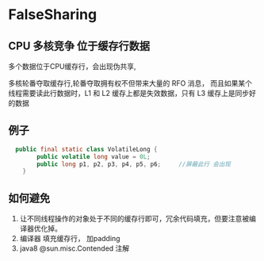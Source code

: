 # FalseSharing
## CPU 多核竞争 位于缓存行数据
多个数据位于CPU缓存行，会出现伪共享, 

多核轮番夺取缓存行,轮番夺取拥有权不但带来大量的 RFO 消息，
而且如果某个线程需要读此行数据时，L1 和 L2 缓存上都是失效数据，只有 L3 缓存上是同步好的数据


## 例子
```java
  public final static class VolatileLong {
        public volatile long value = 0L;
        public long p1, p2, p3, p4, p5, p6;     //屏蔽此行 会出现
    }
```

## 如何避免
1. 让不同线程操作的对象处于不同的缓存行即可，冗余代码填充，但要注意被编译器优化掉。
2.  编译器 填充缓存行， 加padding
3. java8 @sun.misc.Contended 注解